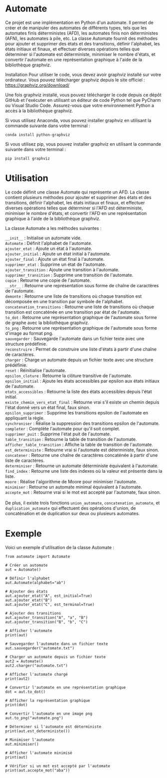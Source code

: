 # Automate
Ce projet est une implémentation en Python d'un automate. Il permet de créer et de manipuler des automates de différents types, tels que les automates finis déterministes (AFD), les automates finis non déterministes (AFN), les automates à pile, etc. La classe Automate fournit des méthodes pour ajouter et supprimer des états et des transitions, définir l'alphabet, les états initiaux et finaux, et effectuer diverses opérations telles que déterminer si l'automate est déterministe, minimiser le nombre d'états, et convertir l'automate en une représentation graphique à l'aide de la bibliothèque graphviz.

Installation
Pour utiliser le code, vous devez avoir graphviz installé sur votre ordinateur. Vous pouvez télécharger graphviz depuis le site officiel : https://graphviz.org/download/

Une fois graphviz installé, vous pouvez télécharger le code depuis ce dépôt GitHub et l'exécuter en utilisant un éditeur de code Python tel que PyCharm ou Visual Studio Code. Assurez-vous que votre environnement Python a accès à la bibliothèque graphviz.

Si vous utilisez Anaconda, vous pouvez installer graphviz en utilisant la commande suivante dans votre terminal :

```
conda install python-graphviz
```

Si vous utilisez pip, vous pouvez installer graphviz en utilisant la commande suivante dans votre terminal :

```
pip install graphviz
```

# Utilisation
Le code définit une classe Automate qui représente un AFD. La classe contient plusieurs méthodes pour ajouter et supprimer des états et des transitions, définir l'alphabet, les états initiaux et finaux, et effectuer diverses opérations telles que déterminer si l'AFD est déterministe, minimiser le nombre d'états, et convertir l'AFD en une représentation graphique à l'aide de la bibliothèque graphviz.

La classe Automate a les méthodes suivantes :

`__init__` : Initialise un automate vide.  
`Automate` : Définit l'alphabet de l'automate.  
`ajouter_etat` : Ajoute un état à l'automate.  
`ajouter_initial` : Ajoute un état initial à l'automate.  
`ajouter_final` : Ajoute un état final à l'automate.  
`supprimer_etat` : Supprime un état de l'automate.  
`ajouter_transition` : Ajoute une transition à l'automate.  
`supprimer_transition` : Supprime une transition de l'automate.  
`copie` : Retourne une copie de l'automate.  
`__str__` : Retourne une représentation sous forme de chaîne de caractères de l'automate.  
`demonte` : Retourne une liste de transitions où chaque transition est décomposée en une transition par symbole de l'alphabet.  
`concatenation_transitions` : Retourne une liste de transitions où chaque transition est concaténée en une transition par état de l'automate.  
`to_dot` : Retourne une représentation graphique de l'automate sous forme de graphe avec la bibliothèque graphviz.  
`to_png` : Retourne une représentation graphique de l'automate sous forme d'image au format png.  
`sauvegarder` : Sauvegarde l'automate dans un fichier texte avec une structure prédéfinie.  
`reconstruire` : Permet de construire une liste d'états à partir d'une chaîne de caractères.  
`charger` : Charge un automate depuis un fichier texte avec une structure prédéfinie.  
`reset` : Réinitialise l'automate.  
`epsilon_cloture` : Retourne la clôture transitive de l'automate.  
`epsilon_initial` : Ajoute les états accessibles par epsilon aux états initiaux de l'automate.  
`etats_accessibles` : Retourne la liste des états accessibles depuis l'état initial.  
`existe_chemin_vers_etat_final` : Retourne vrai s'il existe un chemin depuis l'état donné vers un état final, faux sinon.  
`epsilon_supprimer` : Supprime les transitions epsilon de l'automate en appliquant la règle.  
`synchroniser` : Réalise la suppression des transitions epsilon de l'automate.  
`completer` : Complète l'automate pour qu'il soit complet.  
`supprimer_puit` : Supprime l'état puit de l'automate.  
`table_transition` : Retourne la table de transition de l'automate.  
`afficher_table_transition` : Affiche la table de transition de l'automate.  
`est_deterministe` : Retourne vrai si l'automate est déterministe, faux sinon.  
`concatener` : Retourne une chaîne de caractères concaténée à partir d'une liste de caractères.  
`determiniser` : Retourne un automate déterministe équivalent à l'automate.  
`find_index` : Retourne une liste des indexes où la valeur est présente dans la liste.  
`moore` : Réalise l'algorithme de Moore pour minimiser l'automate.  
`minimiser` : Retourne un automate minimal équivalent à l'automate.  
`accepte_mot` : Retourne vrai si le mot est accepté par l'automate, faux sinon.  
<br>
De plus, il existe trois fonctions `union_automate`, `concatenation_automate`, et `duplication_automate` qui effectuent des opérations d'union, de concaténation et de duplication sur deux ou plusieurs automates.

# Exemple
Voici un exemple d'utilisation de la classe Automate :

```
from automate import Automate

# Créer un automate
aut = Automate()

# Définir l'alphabet
aut.Automate(alphabet="ab")

# Ajouter des états
aut.ajouter_etat("A", est_initial=True)
aut.ajouter_etat("B")
aut.ajouter_etat("C", est_terminal=True)

# Ajouter des transitions
aut.ajouter_transition("A", "a", "B")
aut.ajouter_transition("B", "b", "C")

# Afficher l'automate
print(aut)

# Sauvegarder l'automate dans un fichier texte
aut.sauvegarder("automate.txt")

# Charger un automate depuis un fichier texte
aut2 = Automate()
aut2.charger("automate.txt")

# Afficher l'automate chargé
print(aut2)

# Convertir l'automate en une représentation graphique
dot = aut.to_dot()

# Afficher la représentation graphique
print(dot)

# Convertir l'automate en une image png
aut.to_png("automate.png")

# Déterminer si l'automate est déterministe
print(aut.est_deterministe())

# Minimiser l'automate
aut.minimiser()

# Afficher l'automate minimisé
print(aut)

# Vérifier si un mot est accepté par l'automate
print(aut.accepte_mot("aba"))
```
